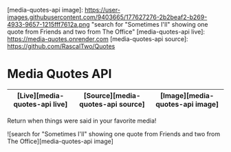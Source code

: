 [media-quotes-api image]: https://user-images.githubusercontent.com/9403665/177627276-2b2beaf2-b269-4933-9657-1215fff7612a.png "search for "Sometimes I'll" showing one quote from Friends and two from The Office"
[media-quotes-api live]: https://media-quotes.onrender.com
[media-quotes-api source]: https://github.com/RascalTwo/Quotes

# Media Quotes API

| [Live][media-quotes-api live] | [Source][media-quotes-api source] | [Image][media-quotes-api image] |
| - | - | - |

Return when things were said in your favorite media!

![search for "Sometimes I'll" showing one quote from Friends and two from The Office][media-quotes-api image]
